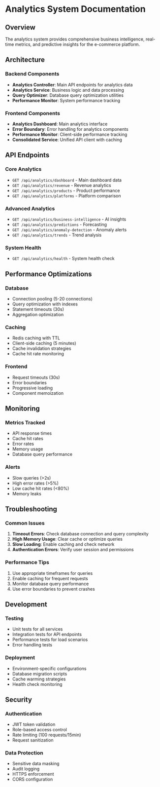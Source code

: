 # Analytics System Documentation

## Overview
The analytics system provides comprehensive business intelligence, real-time metrics, and predictive insights for the e-commerce platform.

## Architecture

### Backend Components
- **Analytics Controller**: Main API endpoints for analytics data
- **Analytics Service**: Business logic and data processing
- **Query Optimizer**: Database query optimization utilities
- **Performance Monitor**: System performance tracking

### Frontend Components
- **Analytics Dashboard**: Main analytics interface
- **Error Boundary**: Error handling for analytics components
- **Performance Monitor**: Client-side performance tracking
- **Consolidated Service**: Unified API client with caching

## API Endpoints

### Core Analytics
- `GET /api/analytics/dashboard` - Main dashboard data
- `GET /api/analytics/revenue` - Revenue analytics
- `GET /api/analytics/products` - Product performance
- `GET /api/analytics/platforms` - Platform comparison

### Advanced Analytics
- `GET /api/analytics/business-intelligence` - AI insights
- `GET /api/analytics/predictions` - Forecasting
- `GET /api/analytics/anomaly-detection` - Anomaly alerts
- `GET /api/analytics/trends` - Trend analysis

### System Health
- `GET /api/analytics/health` - System health check

## Performance Optimizations

### Database
- Connection pooling (5-20 connections)
- Query optimization with indexes
- Statement timeouts (30s)
- Aggregation optimization

### Caching
- Redis caching with TTL
- Client-side caching (5 minutes)
- Cache invalidation strategies
- Cache hit rate monitoring

### Frontend
- Request timeouts (30s)
- Error boundaries
- Progressive loading
- Component memoization

## Monitoring

### Metrics Tracked
- API response times
- Cache hit rates
- Error rates
- Memory usage
- Database query performance

### Alerts
- Slow queries (>2s)
- High error rates (>5%)
- Low cache hit rates (<80%)
- Memory leaks

## Troubleshooting

### Common Issues
1. **Timeout Errors**: Check database connection and query complexity
2. **High Memory Usage**: Clear cache or optimize queries
3. **Slow Loading**: Enable caching and check network
4. **Authentication Errors**: Verify user session and permissions

### Performance Tips
1. Use appropriate timeframes for queries
2. Enable caching for frequent requests
3. Monitor database query performance
4. Use error boundaries to prevent crashes

## Development

### Testing
- Unit tests for all services
- Integration tests for API endpoints
- Performance tests for load scenarios
- Error handling tests

### Deployment
- Environment-specific configurations
- Database migration scripts
- Cache warming strategies
- Health check monitoring

## Security

### Authentication
- JWT token validation
- Role-based access control
- Rate limiting (100 requests/15min)
- Request sanitization

### Data Protection
- Sensitive data masking
- Audit logging
- HTTPS enforcement
- CORS configuration
